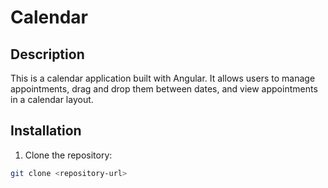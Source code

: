 # Calendar

## Description

This is a calendar application built with Angular. It allows users to manage appointments, drag and drop them between dates, and view appointments in a calendar layout.

## Installation

1. Clone the repository:

```bash
git clone <repository-url>
